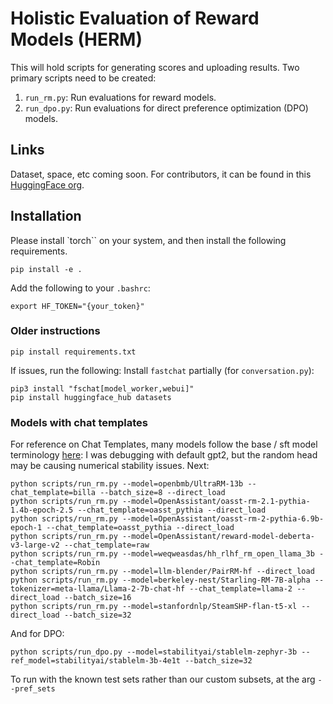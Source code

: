 # Holistic Evaluation of Reward Models (HERM)

This will hold scripts for generating scores and uploading results.
Two primary scripts need to be created:
1. `run_rm.py`: Run evaluations for reward models.
2. `run_dpo.py`: Run evaluations for direct preference optimization (DPO) models.

## Links
Dataset, space, etc coming soon.
For contributors, it can be found in this [HuggingFace org](https://huggingface.co/ai2-rlhf-collab).

## Installation
Please install `torch`` on your system, and then install the following requirements.
```
pip install -e .
```
Add the following to your `.bashrc`:
```
export HF_TOKEN="{your_token}"
```

### Older instructions
```
pip install requirements.txt
```

If issues, run the following:
Install `fastchat` partially (for `conversation.py`):
```
pip3 install "fschat[model_worker,webui]"
pip install huggingface_hub datasets
```


### Models with chat templates
For reference on Chat Templates, many models follow the base / sft model terminology [here](https://github.com/lm-sys/FastChat/blob/main/fastchat/conversation.py):
I was debugging with default gpt2, but the random head may be causing numerical stability issues.
Next:
```
python scripts/run_rm.py --model=openbmb/UltraRM-13b --chat_template=billa --batch_size=8 --direct_load
python scripts/run_rm.py --model=OpenAssistant/oasst-rm-2.1-pythia-1.4b-epoch-2.5 --chat_template=oasst_pythia --direct_load
python scripts/run_rm.py --model=OpenAssistant/oasst-rm-2-pythia-6.9b-epoch-1 --chat_template=oasst_pythia --direct_load
python scripts/run_rm.py --model=OpenAssistant/reward-model-deberta-v3-large-v2 --chat_template=raw
python scripts/run_rm.py --model=weqweasdas/hh_rlhf_rm_open_llama_3b --chat_template=Robin
python scripts/run_rm.py --model=llm-blender/PairRM-hf --direct_load
python scripts/run_rm.py --model=berkeley-nest/Starling-RM-7B-alpha --tokenizer=meta-llama/Llama-2-7b-chat-hf --chat_template=llama-2 --direct_load --batch_size=16
python scripts/run_rm.py --model=stanfordnlp/SteamSHP-flan-t5-xl --direct_load --batch_size=32
```

And for DPO:
```
python scripts/run_dpo.py --model=stabilityai/stablelm-zephyr-3b --ref_model=stabilityai/stablelm-3b-4e1t --batch_size=32
```

To run with the known test sets rather than our custom subsets, at the arg `--pref_sets`